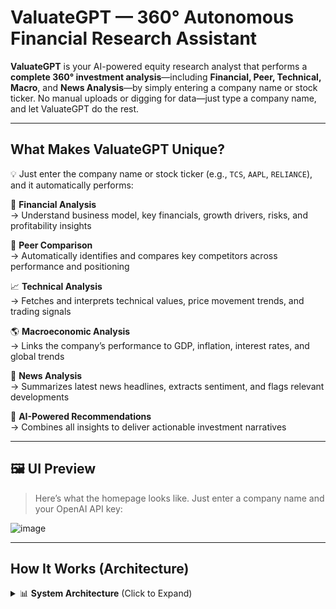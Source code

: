 # ValuateGPT — 360° Autonomous Financial Research Assistant

**ValuateGPT** is your AI-powered equity research analyst that performs a **complete 360° investment analysis**—including **Financial, Peer, Technical, Macro**, and **News Analysis**—by simply entering a company name or stock ticker. No manual uploads or digging for data—just type a company name, and let ValuateGPT do the rest.

---

## What Makes ValuateGPT Unique?

💡 Just enter the company name or stock ticker (e.g., `TCS`, `AAPL`, `RELIANCE`), and it automatically performs:

🔢 **Financial Analysis**  
→ Understand business model, key financials, growth drivers, risks, and profitability insights

🤝 **Peer Comparison**  
→ Automatically identifies and compares key competitors across performance and positioning

📈 **Technical Analysis**  
→ Fetches and interprets technical values, price movement trends, and trading signals

🌎 **Macroeconomic Analysis**  
→ Links the company’s performance to GDP, inflation, interest rates, and global trends

📰 **News Analysis**  
→ Summarizes latest news headlines, extracts sentiment, and flags relevant developments

🧠 **AI-Powered Recommendations**  
→ Combines all insights to deliver actionable investment narratives

---

## 🖼️ UI Preview

> Here’s what the homepage looks like. Just enter a company name and your OpenAI API key:

![image](https://github.com/user-attachments/assets/ea86071c-cd21-471b-8f3b-bf5d6240fd4c)

---

## How It Works (Architecture)
<details> <summary>📊 <strong>System Architecture</strong> (Click to Expand)</summary>
    
    ```mermaid
    graph TD
        A[User Input: Company Name] --> B[LangChain + Prompt Chains]
        B --> C[Data Fetching]
        C --> D1[Financial Data (yFinance)]
        C --> D2[Peer Info (LLM + Web)]
        C --> D3[Macroeconomic Data (APIs)]
        C --> D4[News Scraping + Sentiment]
        C --> D5[Chart + Technical Trends]
        D1 --> E[Chunked & Embedded into Vector DB]
        D2 --> E
        D3 --> E
        D4 --> E
        D5 --> E
        E --> F[OpenAI GPT Reasoning Engine]
        F --> G[Final AI-Generated Investment Report]
        G --> H[Displayed via Streamlit UI]
    ```
</details>

